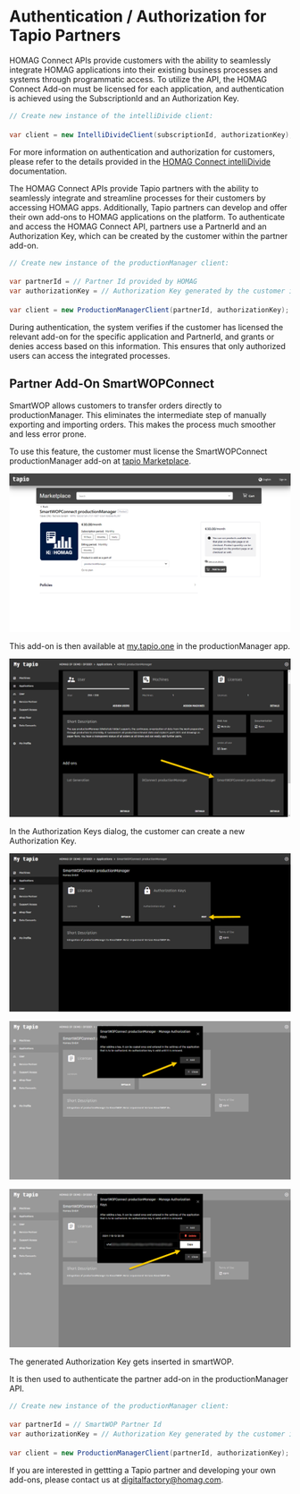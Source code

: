 # Authentication / Authorization for Tapio Partners

HOMAG Connect APIs provide customers with the ability to seamlessly integrate HOMAG applications into their existing business processes and systems through programmatic access. To utilize the API, the HOMAG Connect Add-on must be licensed for each application, and authentication is achieved using the SubscriptionId and an Authorization Key.

```c#
// Create new instance of the intelliDivide client:
            
var client = new IntelliDivideClient(subscriptionId, authorizationKey);
``` 

For more information on authentication and authorization for customers, please refer to the details provided in the [HOMAG Connect intelliDivide](../../Applications/IntelliDivide/Samples/Authentication) documentation.

The HOMAG Connect APIs provide Tapio partners with the ability to seamlessly integrate and streamline processes for their customers by accessing HOMAG apps. Additionally, Tapio partners can develop and offer their own add-ons to HOMAG applications on the platform. To authenticate and access the HOMAG Connect API, partners use a PartnerId and an Authorization Key, which can be created by the customer within the partner add-on.

```c#
// Create new instance of the productionManager client:

var partnerId = // Partner Id provided by HOMAG
var authorizationKey = // Authorization Key generated by the customer in HOMAG Connect add-on
            
var client = new ProductionManagerClient(partnerId, authorizationKey);
``` 

During authentication, the system verifies if the customer has licensed the relevant add-on for the specific application and PartnerId, and grants or denies access based on this information. This ensures that only authorized users can access the integrated processes.

## Partner Add-On SmartWOPConnect

SmartWOP allows customers to transfer orders directly to productionManager. This eliminates the intermediate step of manually exporting and importing orders. This makes the process much smoother and less error prone.

To use this feature, the customer must license the SmartWOPConnect productionManager add-on at [tapio Marketplace](https://customerportal.tapio.one/marketplace/ccp/v/pa/marketplace/home-view?vendorId=1022097719).

![tapio marketplace](Partner_Authorization-01.png "tapio marketplace")

This add-on is then available at [my.tapio.one](https://my.tapio.one) in the productionManager app.

![my.tapio.one](Partner_Authorization-02.png "my.tapio.one")

In the Authorization Keys dialog, the customer can create a new Authorization Key.

![SmartWOPConnect Add-on](Partner_Authorization-03.png "SmartWOPConnect Add-on")

![Authorization Keys dialog](Partner_Authorization-04.png "Authorization Keys dialog")

![Authorization Keys dialog](Partner_Authorization-05.png "Authorization Keys dialog")

The generated Authorization Key gets inserted in smartWOP. 

It is then used to authenticate the partner add-on in the productionManager API.

```c#
// Create new instance of the productionManager client:

var partnerId = // SmartWOP Partner Id
var authorizationKey = // Authorization Key generated by the customer in SmartWOPConnect add-on
            
var client = new ProductionManagerClient(partnerId, authorizationKey);
``` 

If you are interested in gettting a Tapio partner and developing your own add-ons, please contact us at [digitalfactory@homag.com](mailto:digitalfactory@homag.com).
